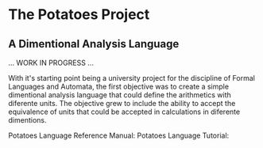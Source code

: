 # The Potatoes Project
## A Dimentional Analysis Language

... WORK IN PROGRESS ...

With it's starting point being a university project for the discipline of Formal Languages and Automata,
the first objective was to create a simple dimentional analysis language that could define the arithmetics
with diferente units. The objective grew to include the ability to accept the equivalence of units that could be accepted
in calculations in diferente dimentions.

Potatoes Language Reference Manual:
Potatoes Language Tutorial:
